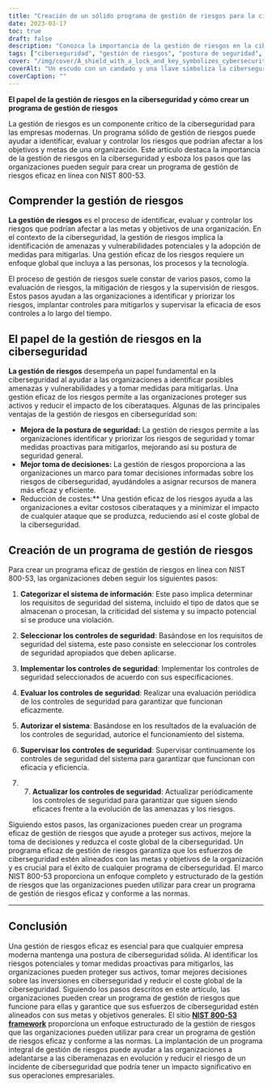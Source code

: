 ```yaml
---
title: "Creación de un sólido programa de gestión de riesgos para la ciberseguridad"
date: 2023-03-17
toc: true
draft: false
description: "Conozca la importancia de la gestión de riesgos en la ciberseguridad y cómo crear un programa que funcione para su empresa."
tags: ["ciberseguridad", "gestión de riesgos", "postura de seguridad", "evaluación de riesgos", "mitigación de riesgos", "seguimiento de riesgos", "amenazas", "vulnerabilidades", "seguridad de la información", "protección de datos", "conformidad", "ciberataques", "toma de decisiones", "reducción de costes", "continuidad de las actividades", "análisis de riesgos", "identificación de riesgos", "control de riesgos", "tratamiento del riesgo", "mejora continua"]
cover: "/img/cover/A_shield_with_a_lock_and_key_symbolizes_cybersecurity.png"
coverAlt: "Un escudo con un candado y una llave simboliza la ciberseguridad, con una lupa encima que representa la gestión de riesgos."
coverCaption: ""
---
```


**El papel de la gestión de riesgos en la ciberseguridad y cómo crear un programa de gestión de riesgos**

La gestión de riesgos es un componente crítico de la ciberseguridad para las empresas modernas. Un programa sólido de gestión de riesgos puede ayudar a identificar, evaluar y controlar los riesgos que podrían afectar a los objetivos y metas de una organización. Este artículo destaca la importancia de la gestión de riesgos en la ciberseguridad y esboza los pasos que las organizaciones pueden seguir para crear un programa de gestión de riesgos eficaz en línea con NIST 800-53.

## Comprender la gestión de riesgos

**La gestión de riesgos** es el proceso de identificar, evaluar y controlar los riesgos que podrían afectar a las metas y objetivos de una organización. En el contexto de la ciberseguridad, la gestión de riesgos implica la identificación de amenazas y vulnerabilidades potenciales y la adopción de medidas para mitigarlas. Una gestión eficaz de los riesgos requiere un enfoque global que incluya a las personas, los procesos y la tecnología.

El proceso de gestión de riesgos suele constar de varios pasos, como la evaluación de riesgos, la mitigación de riesgos y la supervisión de riesgos. Estos pasos ayudan a las organizaciones a identificar y priorizar los riesgos, implantar controles para mitigarlos y supervisar la eficacia de esos controles a lo largo del tiempo.

## El papel de la gestión de riesgos en la ciberseguridad

**La gestión de riesgos** desempeña un papel fundamental en la ciberseguridad al ayudar a las organizaciones a identificar posibles amenazas y vulnerabilidades y a tomar medidas para mitigarlas. Una gestión eficaz de los riesgos permite a las organizaciones proteger sus activos y reducir el impacto de los ciberataques. Algunas de las principales ventajas de la gestión de riesgos en ciberseguridad son:

- **Mejora de la postura de seguridad:** La gestión de riesgos permite a las organizaciones identificar y priorizar los riesgos de seguridad y tomar medidas proactivas para mitigarlos, mejorando así su postura de seguridad general.
- **Mejor toma de decisiones:** La gestión de riesgos proporciona a las organizaciones un marco para tomar decisiones informadas sobre los riesgos de ciberseguridad, ayudándoles a asignar recursos de manera más eficaz y eficiente.
- Reducción de costes:** Una gestión eficaz de los riesgos ayuda a las organizaciones a evitar costosos ciberataques y a minimizar el impacto de cualquier ataque que se produzca, reduciendo así el coste global de la ciberseguridad.

## Creación de un programa de gestión de riesgos

Para crear un programa eficaz de gestión de riesgos en línea con NIST 800-53, las organizaciones deben seguir los siguientes pasos:

1. **Categorizar el sistema de información**: Este paso implica determinar los requisitos de seguridad del sistema, incluido el tipo de datos que se almacenan o procesan, la criticidad del sistema y su impacto potencial si se produce una violación.

2. **Seleccionar los controles de seguridad**: Basándose en los requisitos de seguridad del sistema, este paso consiste en seleccionar los controles de seguridad apropiados que deben aplicarse.

3. **Implementar los controles de seguridad**: Implementar los controles de seguridad seleccionados de acuerdo con sus especificaciones.

4. **Evaluar los controles de seguridad**: Realizar una evaluación periódica de los controles de seguridad para garantizar que funcionan eficazmente.

5. **Autorizar el sistema**: Basándose en los resultados de la evaluación de los controles de seguridad, autorice el funcionamiento del sistema.

6. **Supervisar los controles de seguridad**: Supervisar continuamente los controles de seguridad del sistema para garantizar que funcionan con eficacia y eficiencia.

7. 7. **Actualizar los controles de seguridad**: Actualizar periódicamente los controles de seguridad para garantizar que siguen siendo eficaces frente a la evolución de las amenazas y los riesgos.

Siguiendo estos pasos, las organizaciones pueden crear un programa eficaz de gestión de riesgos que ayude a proteger sus activos, mejore la toma de decisiones y reduzca el coste global de la ciberseguridad. Un programa eficaz de gestión de riesgos garantiza que los esfuerzos de ciberseguridad estén alineados con las metas y objetivos de la organización y es crucial para el éxito de cualquier programa de ciberseguridad. El marco NIST 800-53 proporciona un enfoque completo y estructurado de la gestión de riesgos que las organizaciones pueden utilizar para crear un programa de gestión de riesgos eficaz y conforme a las normas.

____

## Conclusión
Una gestión de riesgos eficaz es esencial para que cualquier empresa moderna mantenga una postura de ciberseguridad sólida. Al identificar los riesgos potenciales y tomar medidas proactivas para mitigarlos, las organizaciones pueden proteger sus activos, tomar mejores decisiones sobre las inversiones en ciberseguridad y reducir el coste global de la ciberseguridad. Siguiendo los pasos descritos en este artículo, las organizaciones pueden crear un programa de gestión de riesgos que funcione para ellas y garantice que sus esfuerzos de ciberseguridad estén alineados con sus metas y objetivos generales. El sitio [**NIST 800-53 framework**](https://csrc.nist.gov/publications/detail/sp/800-53/rev-5/final) proporciona un enfoque estructurado de la gestión de riesgos que las organizaciones pueden utilizar para crear un programa de gestión de riesgos eficaz y conforme a las normas. La implantación de un programa integral de gestión de riesgos puede ayudar a las organizaciones a adelantarse a las ciberamenazas en evolución y reducir el riesgo de un incidente de ciberseguridad que podría tener un impacto significativo en sus operaciones empresariales.